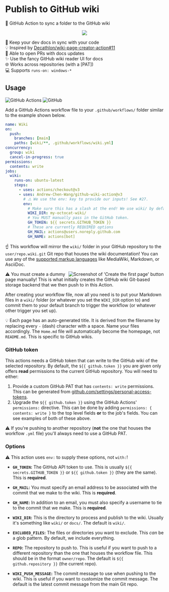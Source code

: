 <!--
Copyright 2023 Andrew Chen Wang
SPDX-License-Identifier: Apache-2.0
-->

# Publish to GitHub wiki

📖 GitHub Action to sync a folder to the GitHub wiki

<div align="center">

![](https://user-images.githubusercontent.com/61068799/231881220-2915f956-dbdb-4eee-8807-4eba9537523f.png)

</div>

📂 Keep your dev docs in sync with your code \
💡 Inspired by [Decathlon/wiki-page-creator-action#11] \
🔁 Able to open PRs with docs updates \
✨ Use the fancy GitHub wiki reader UI for docs \
🌐 Works across repositories (with a [PAT]) \
💻 Supports `runs-on: windows-*`

## Usage

![GitHub Actions](https://img.shields.io/static/v1?style=for-the-badge&message=GitHub+Actions&color=2088FF&logo=GitHub+Actions&logoColor=FFFFFF&label=)
![GitHub](https://img.shields.io/static/v1?style=for-the-badge&message=GitHub&color=181717&logo=GitHub&logoColor=FFFFFF&label=)

Add a GitHub Actions workflow file to your `.github/workflows/` folder similar
to the example shown below.

```yml
name: Wiki
on:
  push:
    branches: [main]
    paths: [wiki/**, .github/workflows/wiki.yml]
concurrency:
  group: wiki
  cancel-in-progress: true
permissions:
  contents: write
jobs:
  wiki:
    runs-on: ubuntu-latest
    steps:
      - uses: actions/checkout@v3
      - uses: Andrew-Chen-Wang/github-wiki-action@v3
        # ⚠️ We use the env: key to provide our inputs! See #27.
        env:
          # Make sure this has a slash at the end! We use wiki/ by default.
          WIKI_DIR: my-octocat-wiki/
          # You MUST manually pass in the GitHub token.
          GH_TOKEN: ${{ secrets.GITHUB_TOKEN }}
          # These are currently REQUIRED options
          GH_MAIL: actions@users.noreply.github.com
          GH_NAME: actions[bot]
```

☝ This workflow will mirror the `wiki/` folder in your GitHub repository to the
`user/repo.wiki.git` Git repo that houses the wiki documentation! You can use
any of the [supported markup languages] like MediaWiki, Markdown, or AsciiDoc.

<img align="right" alt="Screenshot of 'Create the first page' button" src="https://i.imgur.com/ABKIS4h.png" />

⚠️ You must create a dummy page manually! This is what initially creates the
GitHub wiki Git-based storage backend that we then push to in this Action.

After creating your workflow file, now all you need is to put your Markdown
files in a `wiki/` folder (or whatever you set the `WIKI_DIR` option to) and
commit them to your default branch to trigger the workflow (or whatever other
trigger you set up).

💡 Each page has an auto-generated title. It is derived from the filename by
replacing every `-` (dash) character with a space. Name your files accordingly.
The `Home.md` file will automatically become the homepage, not `README.md`. This
is specific to GitHub wikis.

### GitHub token

This actions needs a GitHub token that can write to the GitHub wiki of the
selected repository. By default, the `${{ github.token }}` you are given only
offers **read** permissions to the current GitHub repository. You will need to
either:

1. Provide a custom GitHub PAT that has `contents: write` permissions. This can
   be generated from [github.com/settings/personal-access-tokens].
2. Upgrade the `${{ github.token }}` using the GitHub Actions' `permissions:`
   directive. This can be done by adding `permissions: { contents: write }` to
   the top level fields **or** to the job's fields. You can see examples of both
   of these above.

⚠️ If you're pushing to another repository (**not** the one that houses the
workflow `.yml` file) you'll always need to use a GitHub PAT.

### Options

⚠️ This action uses `env:` to supply these options, not `with:`!

- **`GH_TOKEN`:** The GitHub API token to use. This is usually
  `${{ secrets.GITHUB_TOKEN }}` or `${{ github.token }}` (they are the same).
  This is **required**.

- **`GH_MAIL`:** You must specify an email address to be associated with the
  commit that we make to the wiki. This is **required**.

- **`GH_NAME`:** In addition to an email, you must also specify a username to
  tie to the commit that we make. This is **required**.

- **`WIKI_DIR`:** This is the directory to process and publish to the wiki.
  Usually it's something like `wiki/` or `docs/`. The default is `wiki/`.

- **`EXCLUDED_FILES`:** The files or directories you want to exclude. This _can_
  be a glob pattern. By default, we include everything.

- **`REPO`:** The repository to push to. This is useful if you want to push to a
  different repository than the one that houses the workflow file. This should
  be in the format `owner/repo`. The default is `${{ github.repository }}` (the
  current repo).

- **`WIKI_PUSH_MESSAGE`:** The commit message to use when pushing to the wiki.
  This is useful if you want to customize the commit message. The default is the
  latest commit message from the main Git repo.

<!-- prettier-ignore-start -->
[github.com/settings/personal-access-tokens]: https://github.com/settings/personal-access-tokens
[Decathlon/wiki-page-creator-action#11]: https://github.com/Decathlon/wiki-page-creator-action/issues/11
[supported markup languages]: https://github.com/github/markup#markups
<!-- prettier-ignore-end -->
